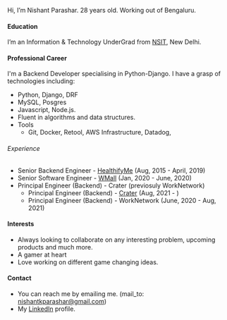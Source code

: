 Hi, I’m Nishant Parashar. 28 years old. Working out of Bengaluru.

#### Education

I’m an Information & Technology UnderGrad from [NSIT](https://en.wikipedia.org/wiki/Netaji_Subhas_University_of_Technology), New Delhi.

#### Professional Career

I'm a Backend Developer specialising in Python-Django. I have a grasp of technologies including:

- Python, Django, DRF
- MySQL, Posgres
- Javascript, Node.js.
- Fluent in algorithms and data structures.
- Tools
  - Git, Docker, Retool, AWS Infrastructure, Datadog,

###### Experience

- Senior Backend Engineer - [HealthifyMe](https://www.linkedin.com/company/healthifyme/)                                    (Aug, 2015 - April, 2019)
- Senior Software Engineer - [WMall](https://www.linkedin.com/company/blitzscale/)                                          (Jan, 2020 - June, 2020)
- Principal Engineer (Backend) - Crater (previosuly WorkNetwork)
  - Principal Engineer (Backend) - [Crater](https://www.linkedin.com/company/craterclub/)                                   (Aug, 2021 - )
  - Principal Engineer (Backend) - WorkNetwork                                                                              (June, 2020 - Aug, 2021)

#### Interests

- Always looking to collaborate on any interesting problem, upcoming products and much more.
- A gamer at heart
- Love working on different game changing ideas.

#### Contact

- You can reach me by emailing me. (mail_to: nishantkparashar@gmail.com)
- My [LinkedIn](https://www.linkedin.com/in/nishant-k-parashar/) profile.

<!---
sujanian07/sujanian07 is a ✨ special ✨ repository because its `README.md` (this file) appears on your GitHub profile.
You can click the Preview link to take a look at your changes.
--->

